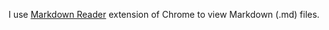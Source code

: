 I use [Markdown Reader](https://chrome.google.com/webstore/detail/markdown-reader/gpoigdifkoadgajcincpilkjmejcaanc) extension of Chrome to view Markdown (.md) files.